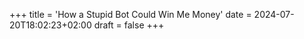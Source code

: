 +++
title = 'How a Stupid Bot Could Win Me Money'
date = 2024-07-20T18:02:23+02:00
draft = false
+++
